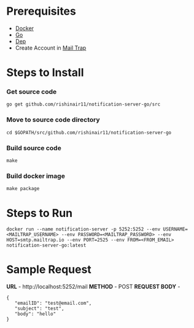 # Prerequisites
- [Docker](https://docs.docker.com/install/)
- [Go](https://golang.org/doc/install)
- [Dep](https://golang.github.io/dep/docs/installation.html)
- Create Account in [Mail Trap](https://mailtrap.io)

# Steps to Install
### Get source code
`go get github.com/rishinair11/notification-server-go/src`
### Move to source code directory
`cd $GOPATH/src/github.com/rishinair11/notification-server-go`
### Build source code
`make`
### Build docker image
`make package`

# Steps to Run
```
docker run --name notification-server -p 5252:5252 --env USERNAME=<MAILTRAP_USERNAME> --env PASSWORD=<MAILTRAP_PASSWORD> --env HOST=smtp.mailtrap.io --env PORT=2525 --env FROM=<FROM_EMAIL> notification-server-go:latest
```

# Sample Request 

**URL** - http://localhost:5252/mail
**METHOD** - POST
**REQUEST BODY** -
```
{
   "emailID": "test@email.com",
   "subject": "test",
   "body": "hello"
}
```
